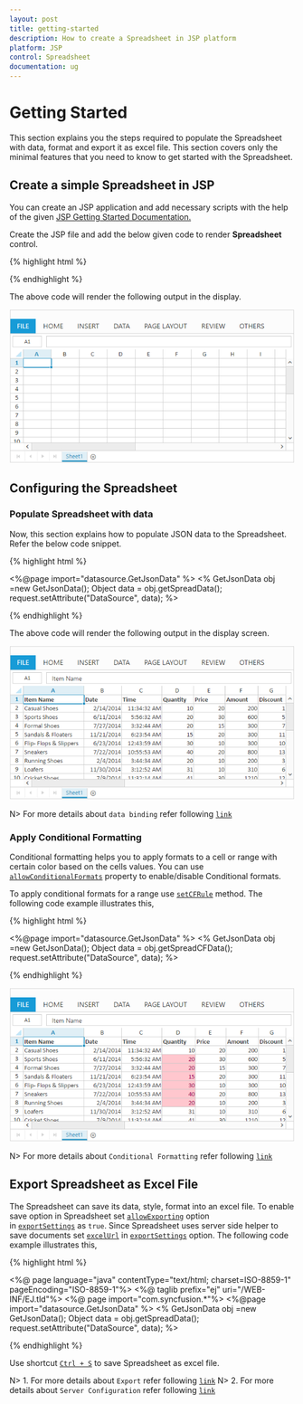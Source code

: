 ```yaml
---
layout: post
title: getting-started
description: How to create a Spreadsheet in JSP platform
platform: JSP
control: Spreadsheet
documentation: ug
---
```


# Getting Started

This section explains you the steps required to populate the Spreadsheet with data, format and export it as excel file. This section covers only the minimal features that you need to know to get started with the Spreadsheet.

## Create a simple Spreadsheet in JSP
You can create an JSP application and add necessary scripts with the help of the given [JSP Getting Started Documentation.](/jsp-docs/jsp/Getting-Started)


Create the JSP file and add the below given code to render **Spreadsheet** control.

{% highlight html %}

<div class="cols-sample-area">
 <ej:spreadsheet id="spreadsheet" loadComplete="loadComplete">
 </ej:spreadsheet>
</div>


{% endhighlight %}

The above code will render the following output in the display.

![Getting-Started_images/md_img1.png](Getting-Started_images/md_img1.png)

## Configuring the Spreadsheet


### Populate Spreadsheet with data
 Now, this section explains how to populate JSON data to the Spreadsheet. Refer the below code snippet.

 {% highlight html %}
 
        
<%@page import="datasource.GetJsonData" %>
<%
   GetJsonData obj =new GetJsonData();
    Object data = obj.getSpreadData();
    request.setAttribute("DataSource", data);
    %>

<div class="cols-sample-area">
  <ej:spreadsheet id="spreadsheet" loadComplete="loadComplete">
    <ej:spreadsheet-sheets>
     <ej:spreadsheet-sheet>
      <ej:spreadsheet-sheet-rangeSettings>
       <ej:spreadsheet-sheet-rangeSetting dataSource="${DataSource}">
	   </ej:spreadsheet-sheet-rangeSetting>
      </ej:spreadsheet-sheet-rangeSettings>
     </ej:spreadsheet-sheet>
    </ej:spreadsheet-sheets>
  </ej:spreadsheet>
</div>
<script>
function loadComplete(args) {
   var xlFormat = this.XLFormat;
   if (!this.isImport) {
       this.setWidthToColumns([140, 128, 105, 100, 100, 110, 120, 120, 100]);
       xlFormat.format({ "style": { "font-weight": "bold" } }, "A1:H1");
       this.XLRibbon.updateRibbonIcons();
        }
    }
</script>


 {% endhighlight %}
 
 The above code will render the following output in the display screen.
 
![Getting-Started_images/md_img2.png](Getting-Started_images/md_img2.png)

N> For more details about `data binding` refer following [`link`](http://help.syncfusion.com/js/spreadsheet/data-binding# "link")

### Apply Conditional Formatting

Conditional formatting helps you to apply formats to a cell or range with certain color based on the cells values. You can use [`allowConditionalFormats`](http://help.syncfusion.com/js/api/ejspreadsheet#members:allowconditionalformats "allowConditionalFormats") property to enable/disable Conditional formats.

To apply conditional formats for a range use [`setCFRule`](http://help.syncfusion.com/js/api/ejspreadsheet#methods:xlcformat-setcfrule "setCFRule") method. The following code example illustrates this,


{% highlight html %}


<%@page import="datasource.GetJsonData" %>
<%
   GetJsonData obj =new GetJsonData();
    Object data = obj.getSpreadCFData();
    request.setAttribute("DataSource", data);
    %>
 <div class="cols-sample-area">
   <ej:spreadsheet id="spreadsheet" loadComplete="loadComplete">
     <ej:spreadsheet-sheets>
	  <ej:spreadsheet-sheet>
	   <ej:spreadsheet-sheet-rangeSettings>
	    <ej:spreadsheet-sheet-rangeSetting dataSource="${DataSource}" showHeader="false">
	    </ej:spreadsheet-sheet-rangeSetting>
	   </ej:spreadsheet-sheet-rangeSettings>
	  </ej:spreadsheet-sheet>
     </ej:spreadsheet-sheets>
   </ej:spreadsheet>
 </div>
<script>
 function loadComplete(args) {
   this.setWidthToColumns([165, 130, 37, 165, 130, 37, 129, 132]);
   this.XLCFormat.setCFRule({ "action": "greaterthan", "inputs": ["10"], "color": "redft", "range": "D3:D8" });
   this.XLFormat.format({ "style": { "font-weight": "bold", "font-size": "10pt", "vertical-align": "middle", "text-align": "center" } }, "A1:A13");
    }
</script>

{% endhighlight %}

![Getting-Started_images/md_img3.png](Getting-Started_images/md_img3.png)

N> For more details about `Conditional Formatting` refer following [`link`](http://help.syncfusion.com/js/spreadsheet/data-presentation#conditional-formatting "link")

## Export Spreadsheet as Excel File

The Spreadsheet can save its data, style, format into an excel file. To enable save option in Spreadsheet set [`allowExporting`](http://help.syncfusion.com/js/api/ejspreadsheet#members:exportsettings-allowexporting "allowExporting") option in [`exportSettings`](http://help.syncfusion.com/js/api/ejspreadsheet#members:exportsettings "exportSettings") as `true`. Since Spreadsheet uses server side helper to save documents set [`excelUrl`](http://help.syncfusion.com/js/api/ejspreadsheet#members:exportsettings-excelurl "excelUrl") in [`exportSettings`](http://help.syncfusion.com/js/api/ejspreadsheet#members:exportsettings "exportSettings") option. The following code example illustrates this,


{% highlight html %}


<%@ page language="java" contentType="text/html; charset=ISO-8859-1"
	pageEncoding="ISO-8859-1"%>
<%@ taglib prefix="ej" uri="/WEB-INF/EJ.tld"%>
<%@ page import="com.syncfusion.*"%>
<%@page import="datasource.GetJsonData" %>
<%
   GetJsonData obj =new GetJsonData();
    Object data = obj.getSpreadData();
    request.setAttribute("DataSource", data);
    %>

<div class="cols-sample-area">
  <ej:spreadsheet id="spreadsheet">
   <ej:spreadsheet-exportSettings 
      excelUrl="http://js.syncfusion.com/demos/ejservices/api/Spreadsheet/ExcelExport" >
   </ej:spreadsheet-exportSettings>
   <ej:spreadsheet-sheets>
    <ej:spreadsheet-sheet>
     <ej:spreadsheet-sheet-rangeSettings>
      <ej:spreadsheet-sheet-rangeSetting dataSource="${DataSource}">
      </ej:spreadsheet-sheet-rangeSetting>
     </ej:spreadsheet-sheet-rangeSettings>
    </ej:spreadsheet-sheet>
   </ej:spreadsheet-sheets>
  </ej:spreadsheet>
</div>

{% endhighlight %}

Use shortcut [`Ctrl + S`](http://help.syncfusion.com/js/spreadsheet/keyboard-shortcuts# "Ctrl + S") to save Spreadsheet as excel file.


N> 1. For more details about `Export` refer following [`link`](http://help.syncfusion.com/js/spreadsheet/open-and-save#save "link")
N> 2. For more details about `Server Configuration` refer following [`link`](http://help.syncfusion.com/js/spreadsheet/open-and-save#server-configuration "link")       